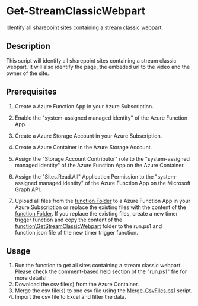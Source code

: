 # Get-StreamClassicWebpart

Identify all sharepoint sites containing a stream classic webpart

## Description

This script will identify all sharepoint sites containing a stream classic webpart. It will also identify the page, the embeded url to the video and the owner of the site.

## Prerequisites

1. Create a Azure Function App in your Azure Subscription.

2. Enable the "system-assigned managed identity" of the Azure Function App.

3. Create a Azure Storage Account in your Azure Subscription.

4. Create a Azure Container in the Azure Storage Account.

5. Assign the "Storage Account Contributor" role to the "system-assigned managed identity" of the Azure Function App on the Azure Container.

6. Assign the "Sites.Read.All" Application Permission to the "system-assigned managed identity" of the Azure Function App on the Microsoft Graph API.

7. Upload all files from the [function Folder](./function) to a Azure Function App in your Azure Subscription or replace the existing files with the content of the [function Folder](./function). If you replace the existing files, create a new timer trigger function and copy the content of the [function\GetStreamClassicWebpart](./function/GetStreamClassicWebpart) folder to the run.ps1 and function.json file of the new timer trigger function.

## Usage

1. Run the function to get all sites containing a stream classic webpart. Please check the comment-based help section of the "run.ps1" file for more details!
2. Download the csv file(s) from the Azure Container.
3. Merge the csv file(s) to one csv file using the [Merge-CsvFiles.ps1](./Merge-CsvFiles.ps1) script.
4. Import the csv file to Excel and filter the data.
